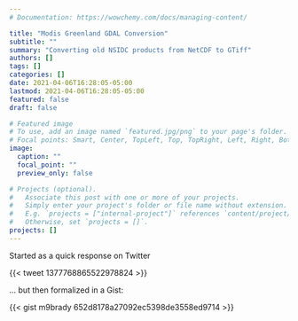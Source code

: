 ```yaml
---
# Documentation: https://wowchemy.com/docs/managing-content/

title: "Modis Greenland GDAL Conversion"
subtitle: ""
summary: "Converting old NSIDC products from NetCDF to GTiff"
authors: []
tags: []
categories: []
date: 2021-04-06T16:28:05-05:00
lastmod: 2021-04-06T16:28:05-05:00
featured: false
draft: false

# Featured image
# To use, add an image named `featured.jpg/png` to your page's folder.
# Focal points: Smart, Center, TopLeft, Top, TopRight, Left, Right, BottomLeft, Bottom, BottomRight.
image:
  caption: ""
  focal_point: ""
  preview_only: false

# Projects (optional).
#   Associate this post with one or more of your projects.
#   Simply enter your project's folder or file name without extension.
#   E.g. `projects = ["internal-project"]` references `content/project/deep-learning/index.md`.
#   Otherwise, set `projects = []`.
projects: []
---
```

Started as a quick response on Twitter

{{< tweet 1377768865522978824 >}}

... but then formalized in a Gist:

{{< gist m9brady 652d8178a27092ec5398de3558ed9714 >}}
